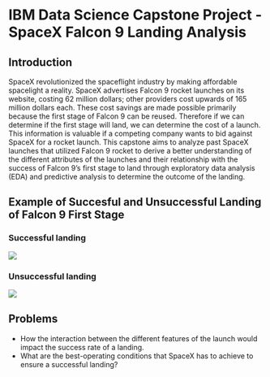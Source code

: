 # IBM Data Science Capstone Project - SpaceX Falcon 9 Landing Analysis

## Introduction
SpaceX revolutionized the spaceflight industry by making affordable spacelight a reality. SpaceX advertises Falcon 9 rocket launches on its website, costing 62 million dollars; other providers cost upwards of 165 million dollars each. These cost savings are made possible primarily because the first stage of Falcon 9 can be reused. Therefore if we can determine if the first stage will land, we can determine the cost of a launch. This information is valuable if a competing company wants to bid against SpaceX for a rocket launch. This capstone aims to analyze past SpaceX launches that utilized Falcon 9 rocket to derive a better understanding of the different attributes of the launches and their relationship with the success of Falcon 9’s first stage to land through exploratory data analysis (EDA) and predictive analysis to determine the outcome of the landing.

## Example of Succesful and Unsuccessful Landing of Falcon 9 First Stage
### Successful landing
![](https://github.com/amrhkm/ibm_capstone_spacex/blob/master/miscellaneous/successful_landing.gif)
### Unsuccessful landing
![](https://github.com/amrhkm/ibm_capstone_spacex/blob/master/miscellaneous/failed_landing.gif)

## Problems
- How the interaction between the different features of the launch would impact the success rate of a landing.
- What are the best-operating conditions that SpaceX has to achieve to ensure a successful landing?


